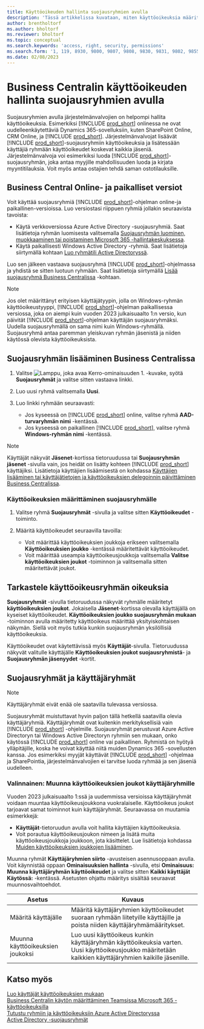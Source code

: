 ```yaml
---
title: Käyttöoikeuden hallinta suojausryhmien avulla
description: 'Tässä artikkelissa kuvataan, miten käyttöoikeuksia määritetään suojausryhmien avulla.'
author: brentholtorf
ms.author: bholtorf
ms.reviewer: bholtorf
ms.topic: conceptual
ms.search.keywords: 'access, right, security, permissions'
ms.search.form: '1, 119, 8930, 9800, 9807, 9808, 9830, 9831, 9802, 9855, 9862'
ms.date: 02/08/2023
---
```


# <a name="control-access-to-business-central-using-security-groups" />Business Centralin käyttöoikeuden hallinta suojausryhmien avulla

Suojausryhmien avulla järjestelmänvalvojien on helpompi hallita käyttöoikeuksia. Esimerkiksi [!INCLUDE [prod_short](includes/prod_short.md)] onlinessa ne ovat uudelleenkäytettäviä Dynamics 365-sovelluksiin, kuten SharePoint Online, CRM Online, ja [!INCLUDE [prod_short](includes/prod_short.md)]. Järjestelmänvalvojat lisäävät [!INCLUDE [prod_short](includes/prod_short.md)]-suojausryhmiin käyttöoikeuksia ja lisätessään käyttäjiä ryhmään käyttöoikeudet koskevat kaikkia jäseniä. Järjestelmänvalvoja voi esimerkiksi luoda [!INCLUDE [prod_short](includes/prod_short.md)]-suojausryhmän, joka antaa myyjille mahdollisuuden luoda ja kirjata myyntitilauksia. Voit myös antaa ostajien tehdä saman ostotilauksille.

## <a name="business-central-online-and-on-premises" />Business Central Online- ja paikalliset versiot

Voit käyttää suojausryhmiä [!INCLUDE [prod_short](includes/prod_short.md)]-ohjelman online-ja paikallinen-versioissa. Luo versiostasi riippuen ryhmiä jollakin seuraavista tavoista:

* Käytä verkkoversiossa Azure Active Directory -suojausryhmiä. Saat lisätietoja ryhmän luomisesta valitsemalla [Suojausryhmän luominen, muokkaaminen tai poistaminen Microsoft 365 -hallintakeskuksessa](/microsoft-365/admin/email/create-edit-or-delete-a-security-group).
* Käytä paikallisesti Windows Active Directory -ryhmiä. Saat lisätietoja siirtymällä kohtaan [Luo ryhmätili Active Directoryssä](/windows/security/operating-system-security/network-security/windows-firewall/create-a-group-account-in-active-directory).

Luo sen jälkeen vastaava suojausryhmä [!INCLUDE [prod_short](includes/prod_short.md)]-ohjelmassa ja yhdistä se sitten luotuun ryhmään. Saat lisätietoja siirtymällä [Lisää suojausryhmä Business Centralissa](#add-a-security-group-in-business-central) -kohtaan.

> [!NOTE]
> Jos olet määrittänyt erityisen käyttäjätyypin, jolla on Windows-ryhmän käyttöoikeustyyppi, [!INCLUDE [prod_short](includes/prod_short.md)]-ohjelman paikallisessa versiossa, joka on aiempi kuin vuoden 2023 julkaisuaalto 1:n versio, kun päivität [!INCLUDE [prod_short](includes/prod_short.md)]-ohjelman käyttäjän suojausryhmäksi. Uudella suojausryhmällä on sama nimi kuin Windows-ryhmällä. Suojausryhmä antaa paremman yleiskuvan ryhmän jäsenistä ja niiden käytössä olevista käyttöoikeuksista.

## <a name="add-a-security-group-in-business-central" />Suojausryhmän lisääminen Business Centralissa

1. Valitse ![Lamppu, joka avaa Kerro-ominaisuuden 1.](media/ui-search/search_small.png "Kerro, mitä haluat tehdä") -kuvake, syötä **Suojausryhmät** ja valitse sitten vastaava linkki.
1. Luo uusi ryhmä valitsemalla **Uusi**.
1. Luo linkki ryhmään seuraavasti:

    * Jos kyseessä on [!INCLUDE [prod_short](includes/prod_short.md)] online, valitse ryhmä **AAD-turvaryhmän nimi** -kentässä.
    * Jos kyseessä on paikallinen [!INCLUDE [prod_short](includes/prod_short.md)], valitse ryhmä **Windows-ryhmän nimi** -kentässä.

> [!NOTE]
> Käyttäjät näkyvät **Jäsenet**-kortissa tietoruudussa tai **Suojausryhmän jäsenet** -sivulla vain, jos heidät on lisätty kohteen [!INCLUDE [prod_short](includes/prod_short.md)] käyttäjiksi. Lisätietoja käyttäjien lisäämisestä on kohdassa [Käyttäjien lisääminen tai käyttäjätietojen ja käyttöoikeuksien delegoinnin päivittäminen Business Centralissa](ui-how-users-permissions.md#adduser).  

### <a name="assign-permissions-to-a-security-group" />Käyttöoikeuksien määrittäminen suojausryhmälle

1. Valitse ryhmä **Suojausryhmät** -sivulla ja valitse sitten **Käyttöoikeudet** -toiminto.
1. Määritä käyttöoikeudet seuraavilla tavoilla:

    * Voit määrittää käyttöoikeuksien joukkoja erikseen valitsemalla **Käyttöoikeuksien joukko** -kentässä määritettävät käyttöoikeudet.
    * Voit määrittää useampia käyttöoikeusjoukkoja valitsemalla **Valitse käyttöoikeuksien joukot** -toiminnon ja valitsemalla sitten määritettävät joukot.

## <a name="review-the-permissions-in-a-security-group" />Tarkastele käyttöoikeusryhmän oikeuksia

**Suojausryhmät** -sivulla tietoruudussa näkyvät ryhmälle määritetyt **käyttöoikeuksien joukot**. Jokaisella **Jäsenet**-kortissa olevalla käyttäjällä on kyseiset käyttöoikeudet. **Käyttöoikeuksien joukko suojausryhmän mukaan** -toiminnon avulla määritetty käyttöoikeus määrittää yksityiskohtaisen näkymän. Siellä voit myös tutkia kunkin suojausryhmän yksilöllisiä käyttöoikeuksia.

Käyttöoikeudet ovat käytettävissä myös **Käyttäjät**-sivulla. Tietoruudussa näkyvät valitulle käyttäjälle **Käyttöoikeuksien joukot suojausryhmistä**- ja **Suojausryhmän jäsenyydet** -kortit.

## <a name="security-groups-and-user-groups" />Suojausryhmät ja käyttäjäryhmät

> [!NOTE]
> Käyttäjäryhmät eivät enää ole saatavilla tulevassa versiossa.

Suojausryhmät muistuttavat hyvin paljon tällä hetkellä saatavilla olevia käyttäjäryhmiä. Käyttäjäryhmät ovat kuitenkin merkityksellisiä vain [!INCLUDE [prod_short](includes/prod_short.md)] -ohjelmille. Suojausryhmät perustuvat Azure Active Directoryn tai Windows Active Directoryn ryhmiin sen mukaan, onko käytössä [!INCLUDE [prod_short](includes/prod_short.md)] online vai paikallinen. Ryhmistä on hyötyä ylläpitäjille, koska he voivat käyttää niitä muiden Dynamics 365 -sovellusten kanssa. Jos esimerkiksi myyjät käyttävät [!INCLUDE [prod_short](includes/prod_short.md)] -ohjelmaa ja SharePointia, järjestelmänvalvojien ei tarvitse luoda ryhmää ja sen jäseniä uudelleen.

### <a name="optional-convert-user-groups-to-permission-sets" />Valinnainen: Muunna käyttöoikeuksien joukot käyttäjäryhmille

Vuoden 2023 julkaisuaalto 1:ssä ja uudemmissa versioissa käyttäjäryhmät voidaan muuntaa käyttöoikeusjoukkona vuokralaiselle. Käyttöoikeus joukot tarjoavat samat toiminnot kuin käyttäjäryhmät. Seuraavassa on muutamia esimerkkejä:

* **Käyttäjät**-tietoruudun avulla voit hallita käyttäjien käyttöoikeuksia.
* Voit porautua käyttöoikeusjoukon nimeen ja lisätä muita käyttöoikeusjoukkoja joukkoon, jota käsittelet. Lue lisätietoja kohdassa [Muiden käyttöoikeuksien joukkojen lisääminen](ui-define-granular-permissions.md#to-add-other-permission-sets).

Muunna ryhmät **Käyttäjäryhmien siirto** -avusteisen asennusoppaan avulla. Voit käynnistää oppaan **Ominaisuuksien hallinta** -sivulla, etsi **Ominaisuus: Muunna käyttäjäryhmän käyttöoikeudet** ja valitse sitten **Kaikki käyttäjät** **Käytössä:** -kentässä. Asetusten ohjattu määritys sisältää seuraavat muunnosvaihtoehdot.

|Asetus  |Kuvaus  |
|---------|---------|
|Määritä käyttäjälle     | Määritä käyttäjäryhmien käyttöoikeudet suoraan ryhmään liitetyille käyttäjille ja poista niiden käyttäjäryhmämääritykset.        |
|Muunna käyttöoikeuksien joukoksi     | Luo uusi käyttöoikeus kunkin käyttäjäryhmän käyttöoikeuksia varten. Uusi käyttöoikeusjoukko määritetään kaikkien käyttäjäryhmien kaikille jäsenille.          |

## <a name="see-also" />Katso myös

[Luo käyttäjät käyttöoikeuksien mukaan](ui-how-users-permissions.md)  
[Business Centralin käytön määrittäminen Teamsissa Microsoft 365 -käyttöoikeuksilla](admin-access-with-m365-license-setup.md)  
[Tutustu ryhmiin ja käyttöoikeuksiin Azure Active Directoryssa](/azure/active-directory/fundamentals/concept-learn-about-groups)  
[Active Directory -suojausryhmät](/windows-server/identity/ad-ds/manage/understand-security-groups)  
